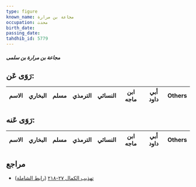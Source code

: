 ```yaml
---
type: figure
known_name: مجاعة بن مرارة
occupation: محدث
birth_date:
passing_date:
tahdhib_id: 5779
---
```

##### مجاعة بن مرارة بن سلمى

## رَوَى عَن:
| الاسم | البخاري | مسلم | الترمذي | النسائي | ابن ماجه | أبي داود | Others |
| ----- | ------- | ---- | ------- | ------- | -------- | -------- | ------ |
## رَوَى عَنه:
| الاسم | البخاري | مسلم | الترمذي | النسائي | ابن ماجه | أبي داود | Others |
| ----- | ------- | ---- | ------- | ------- | -------- | -------- | ------ |
## مراجع
- [تهذيب الكمال ٢٧-٢١٨](obsidian://open?vault=Tahdhib-al-Kamal&file=Figures/٥٧٧٩-مجاعة%20بن%20مرارة%20بن%20سلمى) ([رابط الشاملة](https://shamela.ws/book/3722/14607))